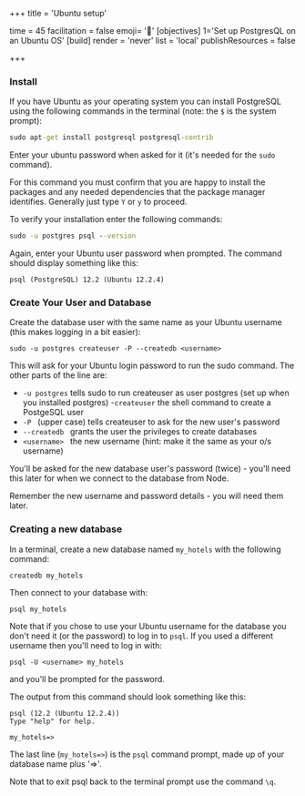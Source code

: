 +++
title = 'Ubuntu setup'

time = 45
facilitation = false
emoji= '🧩'
[objectives]
    1='Set up PostgresQL on an Ubuntu OS'
[build]
  render = 'never'
  list = 'local'
  publishResources = false

+++

### Install

If you have Ubuntu as your operating system you can install PostgreSQL using the following commands in the terminal (note: the `$` is the system prompt):

```cmd
sudo apt-get install postgresql postgresql-contrib
```

Enter your ubuntu password when asked for it (it's needed for the `sudo` command).

For this command you must confirm that you are happy to install the packages and any needed dependencies that the package manager identifies. Generally just type `Y` or `y` to proceed.

To verify your installation enter the following commands:

```cmd
sudo -u postgres psql --version
```

Again, enter your Ubuntu user password when prompted. The command should display something like this:

`psql (PostgreSQL) 12.2 (Ubuntu 12.2.4)`

### Create Your User and Database

Create the database user with the same name as your Ubuntu username (this makes logging in a bit easier):

```
sudo -u postgres createuser -P --createdb <username>
```

This will ask for your Ubuntu login password to run the sudo command. The other parts of the line are:

- `-u postgres` tells sudo to run createuser as user postgres (set up when you installed postgres) -`createuser` the shell command to create a PostgeSQL user
- `-P ` (upper case) tells createuser to ask for the new user's password
- `--createdb ` grants the user the privileges to create databases
- `<username> ` the new username (hint: make it the same as your o/s username)

You'll be asked for the new database user's password (twice) - you'll need this later for when we connect to the database from Node.

Remember the new username and password details - you will need them later.

### Creating a new database

In a terminal, create a new database named `my_hotels` with the following command:

```
createdb my_hotels
```

Then connect to your database with:

```
psql my_hotels
```

Note that if you chose to use your Ubuntu username for the database you don't need it (or the password) to log in to `psql`. If you used a different username then you'll need to log in with:

```
psql -U <username> my_hotels
```

and you'll be prompted for the password.

The output from this command should look something like this:

```
psql (12.2 (Ubuntu 12.2.4))
Type "help" for help.

my_hotels=>
```

The last line (`my_hotels=>`) is the `psql` command prompt, made up of your database name plus '=>'.

Note that to exit psql back to the terminal prompt use the command `\q`.
